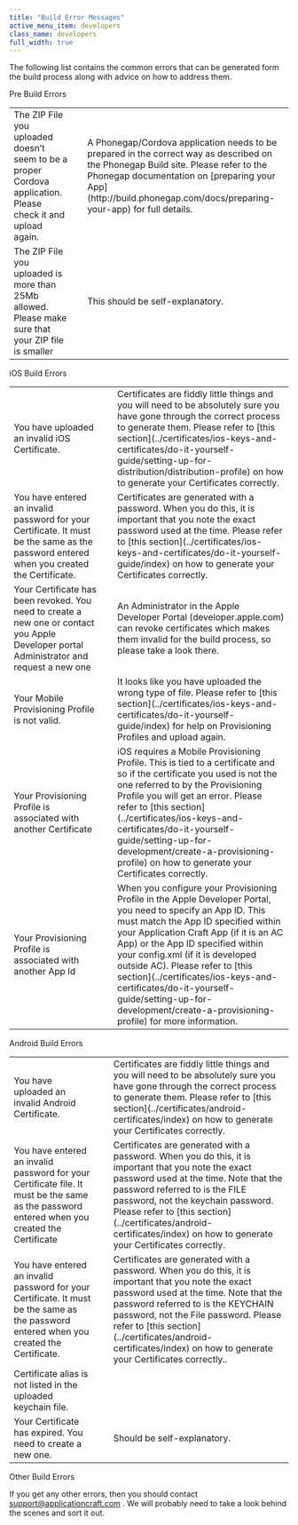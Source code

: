 ```yaml
---
title: "Build Error Messages"
active_menu_item: developers
class_name: developers
full_width: true
---
```



The following list contains the common errors that can be generated form the build process along with advice on how to address them.

Pre Build Errors

<table>
<tr>
<td width="271">
The ZIP File you uploaded doesn’t seem to be a proper Cordova application. Please check it and upload again.

</td>
<td width="20">
</td>
<td width="595">
A Phonegap/Cordova application needs to be prepared in the correct way as described on the Phonegap Build site. Please refer to the Phonegap documentation on [preparing your App](http://build.phonegap.com/docs/preparing-your-app) for full details.

</td>
</tr>
<tr>
<td width="271">
The ZIP File you uploaded is more than 25Mb allowed. Please make sure that your ZIP file is smaller

</td>
<td width="20">
</td>
<td width="595">
This should be self-explanatory.

</td>
</tr>
</table>

iOS Build Errors

<table>
<tr>
<td width="271">
You have uploaded an invalid iOS Certificate.

</td>
<td width="20">
</td>
<td width="595">
Certificates are fiddly little things and you will need to be absolutely sure you have gone through the correct process to generate them. Please refer to [this section](../certificates/ios-keys-and-certificates/do-it-yourself-guide/setting-up-for-distribution/distribution-profile) on how to generate your Certificates correctly.

</td>
</tr>
<tr>
<td width="271">
You have entered an invalid password for your Certificate. It must be the same as the password entered when you created the Certificate.

</td>
<td width="20">
</td>
<td width="595">
Certificates are generated with a password. When you do this, it is important that you note the exact password used at the time. Please refer to [this section](../certificates/ios-keys-and-certificates/do-it-yourself-guide/index) on how to generate your Certificates correctly.

</td>
</tr>
<tr>
<td width="271">
Your Certificate has been revoked. You need to create a new one or contact you Apple Developer portal Administrator and request a new one

</td>
<td width="20">
</td>
<td width="595">
An Administrator in the Apple Developer Portal (developer.apple.com) can revoke certificates which makes them invalid for the build process, so please take a look there.

</td>
</tr>
<tr>
<td width="271">
Your Mobile Provisioning Profile is not valid.

</td>
<td width="20">
</td>
<td width="595">
It looks like you have uploaded the wrong type of file. Please refer to [this section](../certificates/ios-keys-and-certificates/do-it-yourself-guide/index) for help on Provisioning Profiles and upload again.

</td>
</tr>
<tr>
<td width="271">
Your Provisioning Profile is associated with another Certificate

</td>
<td width="20">
</td>
<td width="595">
iOS requires a Mobile Provisioning Profile. This is tied to a certificate and so if the certificate you used is not the one referred to by the Provisioning Profile you will get an error. Please refer to [this section](../certificates/ios-keys-and-certificates/do-it-yourself-guide/setting-up-for-development/create-a-provisioning-profile) on how to generate your Certificates correctly.

</td>
</tr>
<tr>
<td width="271">
Your Provisioning Profile is associated with another App Id

</td>
<td width="20">
</td>
<td width="595">
When you configure your Provisioning Profile in the Apple Developer Portal, you need to specify an App ID. This must match the App ID specified within your Application Craft App (if it is an AC App) or the App ID specified within your config.xml (if it is developed outside AC). Please refer to [this section](../certificates/ios-keys-and-certificates/do-it-yourself-guide/setting-up-for-development/create-a-provisioning-profile) for more information.

</td>
</tr>
</table>

Android Build Errors

<table>
<tr>
<td width="271">
You have uploaded an invalid Android Certificate.

</td>
<td width="20">
</td>
<td width="595">
Certificates are fiddly little things and you will need to be absolutely sure you have gone through the correct process to generate them. Please refer to [this section](../certificates/android-certificates/index) on how to generate your Certificates correctly.

</td>
</tr>
<tr>
<td width="271">
You have entered an invalid password for your Certificate file. It must be the same as the password entered when you created the Certificate

</td>
<td width="20">
</td>
<td width="595">
Certificates are generated with a password. When you do this, it is important that you note the exact password used at the time. Note that the password referred to is the FILE password, not the keychain password. Please refer to [this section](../certificates/android-certificates/index) on how to generate your Certificates correctly.

</td>
</tr>
<tr>
<td width="271">
You have entered an invalid password for your Certificate. It must be the same as the password entered when you created the Certificate.

</td>
<td width="20">
</td>
<td width="595">
Certificates are generated with a password. When you do this, it is important that you note the exact password used at the time. Note that the password referred to is the KEYCHAIN password, not the File password. Please refer to [this section](../certificates/android-certificates/index) on how to generate your Certificates correctly..

</td>
</tr>
<tr>
<td width="271">
Certificate alias is not listed in the uploaded keychain file.

</td>
<td width="20">
</td>
<td width="595">
</td>
</tr>
<tr>
<td width="271">
Your Certificate has expired. You need to create a new one.

</td>
<td width="20">
</td>
<td width="595">
Should be self-explanatory.

</td>
</tr>
</table>

Other Build Errors

If you get any other errors, then you should contact [support@applicationcraft.com](mailto:support@applicationcraft.com) . We will probably need to take a look behind the scenes and sort it out.

